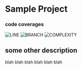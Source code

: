# Sample Project

### code coverages
![LINE](https://img.shields.io/badge/line--coverage-80%25-brightgreen.svg)
![BRANCH](https://img.shields.io/badge/branch--coverage-70%25-yellow.svg)
![COMPLEXITY](https://img.shields.io/badge/complexity-2.3-red.svg)

## some other description
blah blah blah blah blah blah
